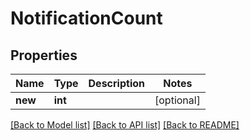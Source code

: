 # NotificationCount

## Properties
Name | Type | Description | Notes
------------ | ------------- | ------------- | -------------
**new** | **int** |  | [optional]

[[Back to Model list]](../README.md#documentation-for-models) [[Back to API list]](../README.md#documentation-for-api-endpoints) [[Back to README]](../README.md)


